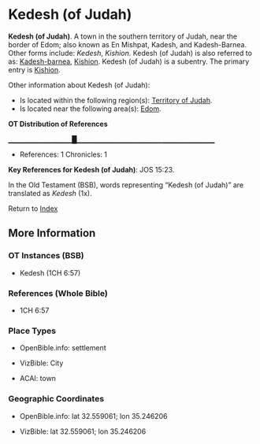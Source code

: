 # Kedesh (of Judah)
**Kedesh (of Judah)**. 
A town in the southern territory of Judah, near the border of Edom; also known as En Mishpat, Kadesh, and Kadesh-Barnea. 
Other forms include: 
*Kedesh*, *Kishion*. 
Kedesh (of Judah) is also referred to as: 
[Kadesh-barnea](Kadesh-barnea.md), [Kishion](Kishion.md). 
Kedesh (of Judah) is a subentry. The primary entry is 
[Kishion](Kishion.md). 




Other information about Kedesh (of Judah):


* Is located within the following region(s): 
[Territory of Judah](TerritoryOfJudah.md). 
* Is located near the following area(s): 
[Edom](Edom.md). 


**OT Distribution of References**

▁▁▁▁▁▁▁▁▁▁▁▁█▁▁▁▁▁▁▁▁▁▁▁▁▁▁▁▁▁▁▁▁▁▁▁▁▁▁
* References: 1 Chronicles: 1



**Key References for Kedesh (of Judah)**: 
JOS 15:23. 


In the Old Testament (BSB), words representing “Kedesh (of Judah)” are translated as 
*Kedesh* (1x). 




Return to [Index](00-Index.md)

## More Information

### OT Instances (BSB)

* Kedesh (1CH 6:57)



### References (Whole Bible)

* 1CH 6:57


### Place Types

* OpenBible.info: settlement

* VizBible: City

* ACAI: town



### Geographic Coordinates

* OpenBible.info: lat 32.559061; lon 35.246206

* VizBible: lat 32.559061; lon 35.246206




